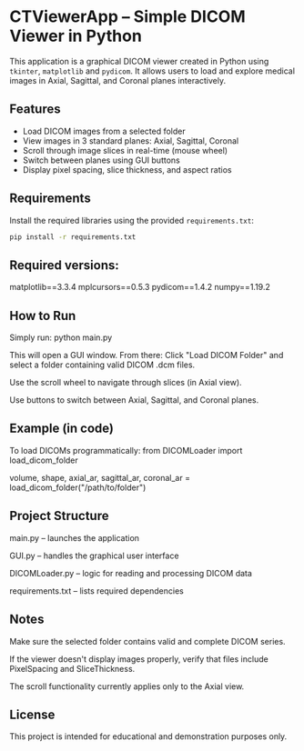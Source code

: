 # CTViewerApp – Simple DICOM Viewer in Python

This application is a graphical DICOM viewer created in Python using `tkinter`, `matplotlib` and `pydicom`. It allows users to load and explore medical images in Axial, Sagittal, and Coronal planes interactively.

## Features

- Load DICOM images from a selected folder
- View images in 3 standard planes: Axial, Sagittal, Coronal
- Scroll through image slices in real-time (mouse wheel)
- Switch between planes using GUI buttons
- Display pixel spacing, slice thickness, and aspect ratios

## Requirements

Install the required libraries using the provided `requirements.txt`:

```bash
pip install -r requirements.txt
```

## Required versions:
matplotlib==3.3.4
mplcursors==0.5.3
pydicom==1.4.2
numpy==1.19.2

## How to Run

Simply run:
python main.py

This will open a GUI window. From there:
Click "Load DICOM Folder" and select a folder containing valid DICOM .dcm files.

Use the scroll wheel to navigate through slices (in Axial view).

Use buttons to switch between Axial, Sagittal, and Coronal planes.

## Example (in code)
To load DICOMs programmatically:
from DICOMLoader import load_dicom_folder

volume, shape, axial_ar, sagittal_ar, coronal_ar = load_dicom_folder("/path/to/folder")
## Project Structure

main.py – launches the application

GUI.py – handles the graphical user interface

DICOMLoader.py – logic for reading and processing DICOM data

requirements.txt – lists required dependencies

## Notes
Make sure the selected folder contains valid and complete DICOM series.

If the viewer doesn't display images properly, verify that files include PixelSpacing and SliceThickness.

The scroll functionality currently applies only to the Axial view.

## License
This project is intended for educational and demonstration purposes only.
